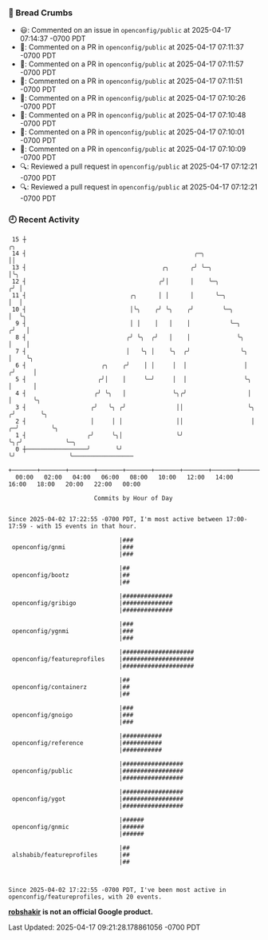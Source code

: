 ### 🍞 Bread Crumbs

 * 😃: Commented on an issue in `openconfig/public` at 2025-04-17 07:14:37 -0700 PDT
 * 💬: Commented on a PR in  `openconfig/public` at 2025-04-17 07:11:37 -0700 PDT
 * 💬: Commented on a PR in  `openconfig/public` at 2025-04-17 07:11:57 -0700 PDT
 * 💬: Commented on a PR in  `openconfig/public` at 2025-04-17 07:11:51 -0700 PDT
 * 💬: Commented on a PR in  `openconfig/public` at 2025-04-17 07:10:26 -0700 PDT
 * 💬: Commented on a PR in  `openconfig/public` at 2025-04-17 07:10:48 -0700 PDT
 * 💬: Commented on a PR in  `openconfig/public` at 2025-04-17 07:10:01 -0700 PDT
 * 💬: Commented on a PR in  `openconfig/public` at 2025-04-17 07:10:09 -0700 PDT
 * 🔍: Reviewed a pull request in  `openconfig/public` at 2025-04-17 07:12:21 -0700 PDT
 * 🔍: Reviewed a pull request in  `openconfig/public` at 2025-04-17 07:12:21 -0700 PDT

### 🕘 Recent Activity
```
 15 ┼                                                                        ╭╮
 14 ┤                                               ╭─╮                      ││
 13 ┤                                      ╭╮      ╭╯ ╰─╮                    │╰╮
 12 ┤                                     ╭╯│      │    ╰─╮                 ╭╯ │
 11 ┤                             ╭╮      │ │      │      ╰─╮               │  │
 10 ┤                             │╰╮    ╭╯ ╰╮    ╭╯        ╰─╮             │  ╰╮
  9 ┤                             │ │    │   │    │           ╰─╮          ╭╯   │
  8 ┤                            ╭╯ ╰╮  ╭╯   │    │             ╰╮         │    │
  7 ┤                            │   ╰╮ │    ╰╮  ╭╯              ╰╮        │    ╰╮
  6 ┤                     ╭╮    ╭╯    │ │     │  │                │       ╭╯     │
  5 ┤                    ╭╯│    │     ╰─╯     │  │                ╰╮      │      │
  4 ┤                   ╭╯ ╰╮   │             ╰╮╭╯                 │      │      ╰╮
  3 ┤                  ╭╯   ╰╮ ╭╯              ││                  ╰╮    ╭╯       ╰╮
  2 ┤                  │     │ │               ││                   │  ╭─╯         ╰╮
  1 ┤                 ╭╯     ╰╮│               ╰╯                   ╰╮╭╯            ╰─╮
  0 ┼─────────────────╯       ╰╯                                     ╰╯               ╰─────────────────
    +───────+───────+───────+───────+───────+───────+───────+───────+───────+───────+───────+───────+────
  00:00   02:00   04:00   06:00   08:00   10:00   12:00   14:00   16:00   18:00   20:00   22:00   00:00   

						Commits by Hour of Day


Since 2025-04-02 17:22:55 -0700 PDT, I'm most active between 17:00-17:59 - with 15 events in that hour.

```



```
                               |###
 openconfig/gnmi               |###
                               |###

                               |##
 openconfig/bootz              |##
                               |##

                               |##############
 openconfig/gribigo            |##############
                               |##############

                               |###
 openconfig/ygnmi              |###
                               |###

                               |####################
 openconfig/featureprofiles    |####################
                               |####################

                               |##
 openconfig/containerz         |##
                               |##

                               |###
 openconfig/gnoigo             |###
                               |###

                               |###########
 openconfig/reference          |###########
                               |###########

                               |#################
 openconfig/public             |#################
                               |#################

                               |#################
 openconfig/ygot               |#################
                               |#################

                               |######
 openconfig/gnmic              |######
                               |######

                               |##
 alshabib/featureprofiles      |##
                               |##



Since 2025-04-02 17:22:55 -0700 PDT, I've been most active in openconfig/featureprofiles, with 20 events.

```
**[robshakir](mailto:robjs@google.com) is not an official Google product.**  


Last Updated: 2025-04-17 09:21:28.178861056 -0700 PDT
